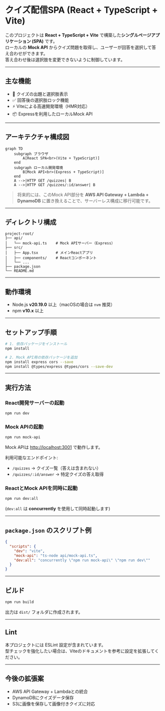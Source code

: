 # クイズ配信SPA (React + TypeScript + Vite)

このプロジェクトは **React + TypeScript + Vite** で構築した**シングルページアプリケーション (SPA)** です。  
ローカルの **Mock API** からクイズ問題を取得し、ユーザーが回答を選択して答え合わせができます。  
答え合わせ後は選択肢を変更できないように制御しています。

---

## 主な機能
- 🎯 クイズの出題と選択肢表示
- ✅ 回答後の選択肢ロック機能
- ⚡ Viteによる高速開発環境（HMR対応）
- 📦 Expressを利用したローカルMock API

---

## アーキテクチャ構成図

```mermaid
graph TD
    subgraph ブラウザ
        A[React SPA<br>(Vite + TypeScript)]
    end
    subgraph ローカル開発環境
        B[Mock API<br>(Express + TypeScript)]
    end
    A -->|HTTP GET /quizzes| B
    A -->|HTTP GET /quizzes/:id/answer| B
```

> 将来的には、このMock API部分を **AWS API Gateway + Lambda + DynamoDB** に置き換えることで、サーバーレス構成に移行可能です。

---

## ディレクトリ構成
```
project-root/
├── api/
│   └── mock-api.ts    # Mock APIサーバー（Express）
├── src/
│   ├── App.tsx        # メインReactアプリ
│   ├── components/    # Reactコンポーネント
│   └── ...
├── package.json
└── README.md
```

---

## 動作環境
- Node.js **v20.19.0** 以上（macOSの場合は `nvm` 推奨）
- npm **v10.x** 以上

---

## セットアップ手順

```bash
# 1. 依存パッケージをインストール
npm install

# 2. Mock API用の依存パッケージを追加
npm install express cors --save
npm install @types/express @types/cors --save-dev
```

---

## 実行方法

### React開発サーバーの起動
```bash
npm run dev
```

### Mock APIの起動
```bash
npm run mock-api
```
Mock APIは [http://localhost:3001](http://localhost:3001) で動作します。

利用可能なエンドポイント:
- `/quizzes` → クイズ一覧（答えは含まれない）
- `/quizzes/:id/answer` → 特定クイズの答え取得

### ReactとMock APIを同時に起動
```bash
npm run dev:all
```
(`dev:all` は **concurrently** を使用して同時起動します)

---

## `package.json` のスクリプト例
```json
{
  "scripts": {
    "dev": "vite",
    "mock-api": "ts-node api/mock-api.ts",
    "dev:all": "concurrently \"npm run mock-api\" \"npm run dev\""
  }
}
```

---

## ビルド
```bash
npm run build
```
出力は `dist/` フォルダに作成されます。

---

## Lint
本プロジェクトには ESLint 設定が含まれています。  
型チェックを強化したい場合は、Viteのドキュメントを参考に設定を拡張してください。

---

## 今後の拡張案
- AWS API Gateway + Lambdaとの統合
- DynamoDBにクイズデータ保存
- S3に画像を保存して画像付きクイズに対応

